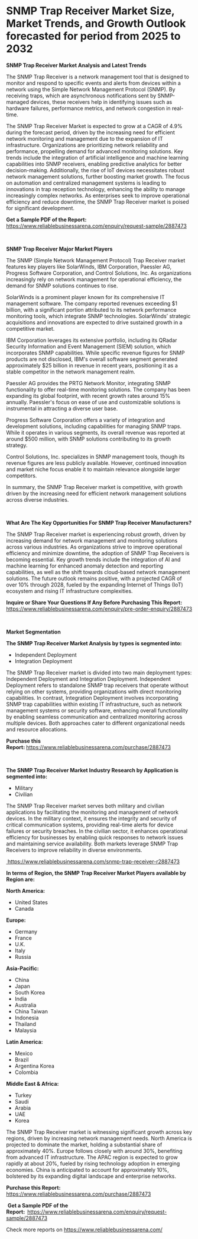 <p><h1>SNMP Trap Receiver Market Size, Market Trends, and Growth Outlook forecasted for period from 2025 to 2032</h1></p><p><strong>SNMP Trap Receiver Market Analysis and Latest Trends</strong></p>
<p><p>The SNMP Trap Receiver is a network management tool that is designed to monitor and respond to specific events and alerts from devices within a network using the Simple Network Management Protocol (SNMP). By receiving traps, which are asynchronous notifications sent by SNMP-managed devices, these receivers help in identifying issues such as hardware failures, performance metrics, and network congestion in real-time. </p><p>The SNMP Trap Receiver Market is expected to grow at a CAGR of 4.9% during the forecast period, driven by the increasing need for efficient network monitoring and management due to the expansion of IT infrastructure. Organizations are prioritizing network reliability and performance, propelling demand for advanced monitoring solutions. Key trends include the integration of artificial intelligence and machine learning capabilities into SNMP receivers, enabling predictive analytics for better decision-making. Additionally, the rise of IoT devices necessitates robust network management solutions, further boosting market growth. The focus on automation and centralized management systems is leading to innovations in trap reception technology, enhancing the ability to manage increasingly complex networks. As enterprises seek to improve operational efficiency and reduce downtime, the SNMP Trap Receiver market is poised for significant development.</p></p>
<p><strong>Get a Sample PDF of the Report:&nbsp;</strong> <a href="https://www.reliablebusinessarena.com/enquiry/request-sample/2887473?utm_campaign=3510&utm_medium=2&utm_source=Github&utm_content=ia&utm_term=14032025&utm_id=snmp-trap-receiver">https://www.reliablebusinessarena.com/enquiry/request-sample/2887473</a></p>
<p>&nbsp;</p>
<p><strong>SNMP Trap Receiver Major Market Players</strong></p>
<p><p>The SNMP (Simple Network Management Protocol) Trap Receiver market features key players like SolarWinds, IBM Corporation, Paessler AG, Progress Software Corporation, and Control Solutions, Inc. As organizations increasingly rely on network management for operational efficiency, the demand for SNMP solutions continues to rise.</p><p>SolarWinds is a prominent player known for its comprehensive IT management software. The company reported revenues exceeding $1 billion, with a significant portion attributed to its network performance monitoring tools, which integrate SNMP technologies. SolarWinds’ strategic acquisitions and innovations are expected to drive sustained growth in a competitive market.</p><p>IBM Corporation leverages its extensive portfolio, including its QRadar Security Information and Event Management (SIEM) solution, which incorporates SNMP capabilities. While specific revenue figures for SNMP products are not disclosed, IBM's overall software segment generated approximately $25 billion in revenue in recent years, positioning it as a stable competitor in the network management realm.</p><p>Paessler AG provides the PRTG Network Monitor, integrating SNMP functionality to offer real-time monitoring solutions. The company has been expanding its global footprint, with recent growth rates around 15% annually. Paessler's focus on ease of use and customizable solutions is instrumental in attracting a diverse user base.</p><p>Progress Software Corporation offers a variety of integration and development solutions, including capabilities for managing SNMP traps. While it operates in various segments, its overall revenue was reported at around $500 million, with SNMP solutions contributing to its growth strategy.</p><p>Control Solutions, Inc. specializes in SNMP management tools, though its revenue figures are less publicly available. However, continued innovation and market niche focus enable it to maintain relevance alongside larger competitors.</p><p>In summary, the SNMP Trap Receiver market is competitive, with growth driven by the increasing need for efficient network management solutions across diverse industries.</p></p>
<p>&nbsp;</p>
<p><strong>What Are The Key Opportunities For SNMP Trap Receiver Manufacturers?</strong></p>
<p><p>The SNMP Trap Receiver market is experiencing robust growth, driven by increasing demand for network management and monitoring solutions across various industries. As organizations strive to improve operational efficiency and minimize downtime, the adoption of SNMP Trap Receivers is becoming essential. Key growth trends include the integration of AI and machine learning for enhanced anomaly detection and reporting capabilities, as well as the shift towards cloud-based network management solutions. The future outlook remains positive, with a projected CAGR of over 10% through 2028, fueled by the expanding Internet of Things (IoT) ecosystem and rising IT infrastructure complexities.</p></p>
<p><strong>Inquire or Share Your Questions If Any Before Purchasing This Report:</strong> <a href="https://www.reliablebusinessarena.com/enquiry/pre-order-enquiry/2887473?utm_campaign=3510&utm_medium=2&utm_source=Github&utm_content=ia&utm_term=14032025&utm_id=snmp-trap-receiver">https://www.reliablebusinessarena.com/enquiry/pre-order-enquiry/2887473</a></p>
<p>&nbsp;</p>
<p><strong>Market Segmentation</strong></p>
<p><strong>The SNMP Trap Receiver Market Analysis by types is segmented into:</strong></p>
<p><ul><li>Independent Deployment</li><li>Integration Deployment</li></ul></p>
<p><p>The SNMP Trap Receiver market is divided into two main deployment types: Independent Deployment and Integration Deployment. Independent Deployment refers to standalone SNMP trap receivers that operate without relying on other systems, providing organizations with direct monitoring capabilities. In contrast, Integration Deployment involves incorporating SNMP trap capabilities within existing IT infrastructure, such as network management systems or security software, enhancing overall functionality by enabling seamless communication and centralized monitoring across multiple devices. Both approaches cater to different organizational needs and resource allocations.</p></p>
<p><strong>Purchase this Report:&nbsp;</strong><a href="https://www.reliablebusinessarena.com/purchase/2887473?utm_campaign=3510&utm_medium=2&utm_source=Github&utm_content=ia&utm_term=14032025&utm_id=snmp-trap-receiver">https://www.reliablebusinessarena.com/purchase/2887473</a></p>
<p>&nbsp;</p>
<p><strong>The SNMP Trap Receiver Market Industry Research by Application is segmented into:</strong></p>
<p><ul><li>Military</li><li>Civilian</li></ul></p>
<p><p>The SNMP Trap Receiver market serves both military and civilian applications by facilitating the monitoring and management of network devices. In the military context, it ensures the integrity and security of critical communication systems, providing real-time alerts for device failures or security breaches. In the civilian sector, it enhances operational efficiency for businesses by enabling quick responses to network issues and maintaining service availability. Both markets leverage SNMP Trap Receivers to improve reliability in diverse environments.</p></p>
<p><a href="https://www.reliablebusinessarena.com/snmp-trap-receiver-r2887473?utm_campaign=3510&utm_medium=2&utm_source=Github&utm_content=ia&utm_term=14032025&utm_id=snmp-trap-receiver">&nbsp;https://www.reliablebusinessarena.com/snmp-trap-receiver-r2887473</a></p>
<p><strong>In terms of Region, the SNMP Trap Receiver Market Players available by Region are:</strong></p>
<p>
    <p> <strong> North America: </strong>
        <ul>
            <li>United States</li>
            <li>Canada</li>
        </ul>
        </p> 
    <p> <strong> Europe: </strong>
        <ul>
            <li>Germany</li>
            <li>France</li>
            <li>U.K.</li>
            <li>Italy</li>
            <li>Russia</li>
        </ul>
        </p> 
    <p> <strong> Asia-Pacific: </strong>
        <ul>
            <li>China</li>
            <li>Japan</li>
            <li>South Korea</li>
            <li>India</li>
            <li>Australia</li>
            <li>China Taiwan</li>
            <li>Indonesia</li>
            <li>Thailand</li>
            <li>Malaysia</li>
        </ul>
        </p> 
    <p> <strong> Latin America: </strong>
        <ul>
            <li>Mexico</li>
            <li>Brazil</li>
            <li>Argentina Korea</li>
            <li>Colombia</li>
        </ul>
        </p> 
    <p> <strong> Middle East & Africa: </strong>
        <ul>
            <li>Turkey</li>
            <li>Saudi</li>
            <li>Arabia</li>
            <li>UAE</li>
            <li>Korea</li>
        </ul>
    </p>
    </p>
<p><p>The SNMP Trap Receiver market is witnessing significant growth across key regions, driven by increasing network management needs. North America is projected to dominate the market, holding a substantial share of approximately 40%. Europe follows closely with around 30%, benefiting from advanced IT infrastructure. The APAC region is expected to grow rapidly at about 20%, fueled by rising technology adoption in emerging economies. China is anticipated to account for approximately 10%, bolstered by its expanding digital landscape and enterprise networks.</p></p>
<p><strong>Purchase this Report: </strong><a href="https://www.reliablebusinessarena.com/purchase/2887473?utm_campaign=3510&utm_medium=2&utm_source=Github&utm_content=ia&utm_term=14032025&utm_id=snmp-trap-receiver">https://www.reliablebusinessarena.com/purchase/2887473</a></p>
<p>&nbsp;<strong>Get a Sample PDF of the Report:&nbsp;&nbsp;</strong><a href="https://www.reliablebusinessarena.com/enquiry/request-sample/2887473?utm_campaign=3510&utm_medium=2&utm_source=Github&utm_content=ia&utm_term=14032025&utm_id=snmp-trap-receiver">https://www.reliablebusinessarena.com/enquiry/request-sample/2887473</a></p>
<p><strong></strong></p>
<p>Check more reports on <a href="https://www.reliablebusinessarena.com/?utm_campaign=3510&utm_medium=2&utm_source=Github&utm_content=ia&utm_term=14032025&utm_id=snmp-trap-receiver">https://www.reliablebusinessarena.com/</a></p>